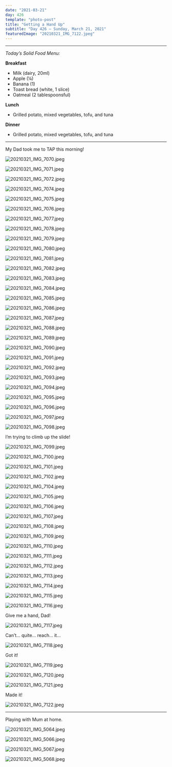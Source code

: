 ```yaml
---
date: "2021-03-21"
day: 426
template: "photo-post"
title: "Getting a Hand Up"
subtitle: "Day 426 – Sunday, March 21, 2021"
featuredImage: "20210321_IMG_7122.jpeg"
---
```


<hr />

_Today’s Solid Food Menu:_

**Breakfast**

- Milk (dairy, 20ml)
- Apple (¼)
- Banana (1)
- Toast bread (white, 1 slice)
- Oatmeal (2 tablespoonsful)

**Lunch**

- Grilled potato, mixed vegetables, tofu, and tuna

**Dinner**

- Grilled potato, mixed vegetables, tofu, and tuna

<hr />

My Dad took me to TAP this morning!

![20210321_IMG_7070.jpeg](20210321_IMG_7070.jpeg)

![20210321_IMG_7071.jpeg](20210321_IMG_7071.jpeg)

![20210321_IMG_7072.jpeg](20210321_IMG_7072.jpeg)

![20210321_IMG_7074.jpeg](20210321_IMG_7074.jpeg)

![20210321_IMG_7075.jpeg](20210321_IMG_7075.jpeg)

![20210321_IMG_7076.jpeg](20210321_IMG_7076.jpeg)

![20210321_IMG_7077.jpeg](20210321_IMG_7077.jpeg)

![20210321_IMG_7078.jpeg](20210321_IMG_7078.jpeg)

![20210321_IMG_7079.jpeg](20210321_IMG_7079.jpeg)

![20210321_IMG_7080.jpeg](20210321_IMG_7080.jpeg)

![20210321_IMG_7081.jpeg](20210321_IMG_7081.jpeg)

![20210321_IMG_7082.jpeg](20210321_IMG_7082.jpeg)

![20210321_IMG_7083.jpeg](20210321_IMG_7083.jpeg)

![20210321_IMG_7084.jpeg](20210321_IMG_7084.jpeg)

![20210321_IMG_7085.jpeg](20210321_IMG_7085.jpeg)

![20210321_IMG_7086.jpeg](20210321_IMG_7086.jpeg)

![20210321_IMG_7087.jpeg](20210321_IMG_7087.jpeg)

![20210321_IMG_7088.jpeg](20210321_IMG_7088.jpeg)

![20210321_IMG_7089.jpeg](20210321_IMG_7089.jpeg)

![20210321_IMG_7090.jpeg](20210321_IMG_7090.jpeg)

![20210321_IMG_7091.jpeg](20210321_IMG_7091.jpeg)

![20210321_IMG_7092.jpeg](20210321_IMG_7092.jpeg)

![20210321_IMG_7093.jpeg](20210321_IMG_7093.jpeg)

![20210321_IMG_7094.jpeg](20210321_IMG_7094.jpeg)

![20210321_IMG_7095.jpeg](20210321_IMG_7095.jpeg)

![20210321_IMG_7096.jpeg](20210321_IMG_7096.jpeg)

![20210321_IMG_7097.jpeg](20210321_IMG_7097.jpeg)

![20210321_IMG_7098.jpeg](20210321_IMG_7098.jpeg)

I’m trying to climb up the slide!

![20210321_IMG_7099.jpeg](20210321_IMG_7099.jpeg)

![20210321_IMG_7100.jpeg](20210321_IMG_7100.jpeg)

![20210321_IMG_7101.jpeg](20210321_IMG_7101.jpeg)

![20210321_IMG_7102.jpeg](20210321_IMG_7102.jpeg)

![20210321_IMG_7104.jpeg](20210321_IMG_7104.jpeg)

![20210321_IMG_7105.jpeg](20210321_IMG_7105.jpeg)

![20210321_IMG_7106.jpeg](20210321_IMG_7106.jpeg)

![20210321_IMG_7107.jpeg](20210321_IMG_7107.jpeg)

![20210321_IMG_7108.jpeg](20210321_IMG_7108.jpeg)

![20210321_IMG_7109.jpeg](20210321_IMG_7109.jpeg)

![20210321_IMG_7110.jpeg](20210321_IMG_7110.jpeg)

![20210321_IMG_7111.jpeg](20210321_IMG_7111.jpeg)

![20210321_IMG_7112.jpeg](20210321_IMG_7112.jpeg)

![20210321_IMG_7113.jpeg](20210321_IMG_7113.jpeg)

![20210321_IMG_7114.jpeg](20210321_IMG_7114.jpeg)

![20210321_IMG_7115.jpeg](20210321_IMG_7115.jpeg)

![20210321_IMG_7116.jpeg](20210321_IMG_7116.jpeg)

Give me a hand, Dad!

![20210321_IMG_7117.jpeg](20210321_IMG_7117.jpeg)

Can’t… quite… reach… it…

![20210321_IMG_7118.jpeg](20210321_IMG_7118.jpeg)

Got it!

![20210321_IMG_7119.jpeg](20210321_IMG_7119.jpeg)

![20210321_IMG_7120.jpeg](20210321_IMG_7120.jpeg)

![20210321_IMG_7121.jpeg](20210321_IMG_7121.jpeg)

Made it!

![20210321_IMG_7122.jpeg](20210321_IMG_7122.jpeg)

<hr />

Playing with Mum at home.

![20210321_IMG_5064.jpeg](20210321_IMG_5064.jpeg)

![20210321_IMG_5066.jpeg](20210321_IMG_5066.jpeg)

![20210321_IMG_5067.jpeg](20210321_IMG_5067.jpeg)

![20210321_IMG_5068.jpeg](20210321_IMG_5068.jpeg)